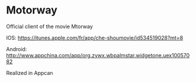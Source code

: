Motorway 
========

Official client of the movie Mtorway 

IOS: https://itunes.apple.com/fr/app/che-shoumovie/id534519028?mt=8

Android: http://www.appchina.com/app/org.zywx.wbpalmstar.widgetone.uex10057082

Realized in Appcan 
